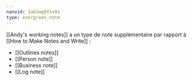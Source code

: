 ```yaml
---
nanoid: 1ab1wg0fxv8x
type: evergreen_note
---
```

[[Andy's working notes]] a un type de note supplémentaire par rapport à [[How to Make Notes and Write]] :

- [[Outlines notes]]
- [[Person note]]
- [[Business note]]
- [[Log note]]
